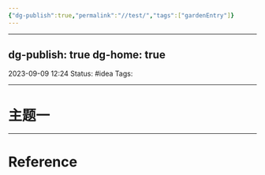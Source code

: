 ```yaml
---
{"dg-publish":true,"permalink":"//test/","tags":["gardenEntry"]}
---
```


---
dg-publish: true
dg-home: true
---
2023-09-09  12:24
Status: #idea
Tags:

---
# 主题一







---
# Reference

